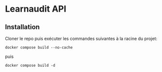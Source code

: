 # Learnaudit API

## Installation
Cloner le repo puis exécuter les commandes suivantes à la racine du projet: 
```
docker compose build --no-cache
```
puis
```
docker compose build -d
```

